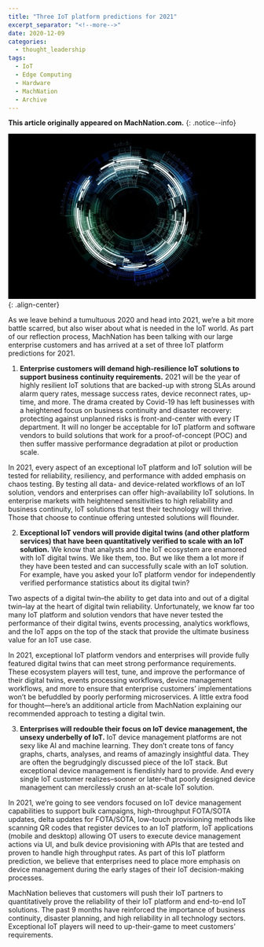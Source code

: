 ```yaml
---
title: "Three IoT platform predictions for 2021"
excerpt_separator: "<!--more-->"
date: 2020-12-09
categories:
  - thought_leadership
tags:
  - IoT
  - Edge Computing
  - Hardware
  - MachNation
  - Archive
---
```


**This article originally appeared on MachNation.com.**
{: .notice--info}

![image-center](/assets/images/machnation-predictions.jpg){: .align-center}

As we leave behind a tumultuous 2020 and head into 2021, we’re a bit more battle scarred, but also wiser about what is needed in the IoT world. As part of our reflection process, MachNation has been talking with our large enterprise customers and has arrived at a set of three IoT platform predictions for 2021.

1. **Enterprise customers will demand high-resilience IoT solutions to support business continuity requirements.** 2021 will be the year of highly resilient IoT solutions that are backed-up with strong SLAs around alarm query rates, message success rates, device reconnect rates, up-time, and more. The drama created by Covid-19 has left businesses with a heightened focus on business continuity and disaster recovery: protecting against unplanned risks is front-and-center with every IT department. It will no longer be acceptable for IoT platform and software vendors to build solutions that work for a proof-of-concept (POC) and then suffer massive performance degradation at pilot or production scale.

In 2021, every aspect of an exceptional IoT platform and IoT solution will be tested for reliability, resiliency, and performance with added emphasis on chaos testing. By testing all data- and device-related workflows of an IoT solution, vendors and enterprises can offer high-availability IoT solutions. In enterprise markets with heightened sensitivities to high reliability and business continuity, IoT solutions that test their technology will thrive. Those that choose to continue offering untested solutions will flounder.

2. **Exceptional IoT vendors will provide digital twins (and other platform services) that have been quantitatively verified to scale with an IoT solution.** We know that analysts and the IoT ecosystem are enamored with IoT digital twins. We like them, too. But we like them a lot more if they have been tested and can successfully scale with an IoT solution. For example, have you asked your IoT platform vendor for independently verified performance statistics about its digital twin?

Two aspects of a digital twin–the ability to get data into and out of a digital twin–lay at the heart of digital twin reliability. Unfortunately, we know far too many IoT platform and solution vendors that have never tested the performance of their digital twins, events processing, analytics workflows, and the IoT apps on the top of the stack that provide the ultimate business value for an IoT use case.

In 2021, exceptional IoT platform vendors and enterprises will provide fully featured digital twins that can meet strong performance requirements. These ecosystem players will test, tune, and improve the performance of their digital twins, events processing workflows, device management workflows, and more to ensure that enterprise customers’ implementations won’t be befuddled by poorly performing microservices. A little extra food for thought—here’s an additional article from MachNation explaining our recommended approach to testing a digital twin.

3. **Enterprises will redouble their focus on IoT device management, the unsexy underbelly of IoT.** IoT device management platforms are not sexy like AI and machine learning. They don’t create tons of fancy graphs, charts, analyses, and reams of amazingly insightful data. They are often the begrudgingly discussed piece of the IoT stack. But exceptional device management is fiendishly hard to provide. And every single IoT customer realizes–sooner or later–that poorly designed device management can mercilessly crush an at-scale IoT solution.

In 2021, we’re going to see vendors focused on IoT device management capabilities to support bulk campaigns, high-throughput FOTA/SOTA updates, delta updates for FOTA/SOTA, low-touch  provisioning methods like scanning QR codes that register devices to an IoT platform, IoT applications (mobile and desktop) allowing OT users to execute device management actions via UI, and bulk device provisioning with APIs that are tested and proven to handle high throughput rates. As part of this IoT platform prediction, we believe that enterprises need to place more emphasis on device management during the early stages of their IoT decision-making processes.

MachNation believes that customers will push their IoT partners to quantitatively prove the reliability of their IoT platform and end-to-end IoT solutions. The past 9 months have reinforced the importance of business continuity, disaster planning, and high reliability in all technology sectors. Exceptional IoT players will need to up-their-game to meet customers’ requirements.
